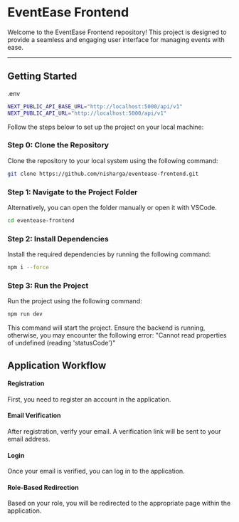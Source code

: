 # EventEase Frontend

Welcome to the EventEase Frontend repository! This project is designed to provide a seamless and engaging user interface for managing events with ease.

---

## Getting Started

.env

```bash
NEXT_PUBLIC_API_BASE_URL="http://localhost:5000/api/v1"
NEXT_PUBLIC_API_URL="http://localhost:5000/api/v1"
````

Follow the steps below to set up the project on your local machine:

### Step 0: Clone the Repository
Clone the repository to your local system using the following command:
```bash
git clone https://github.com/nisharga/eventease-frontend.git
````


### Step 1: Navigate to the Project Folder
Alternatively, you can open the folder manually or open it with VSCode.
```bash
cd eventease-frontend
````

### Step 2: Install Dependencies
Install the required dependencies by running the following command:
```bash
npm i --force
````


### Step 3: Run the Project
Run the project using the following command:
```bash
npm run dev
````
This command will start the project. Ensure the backend is running, otherwise, you may encounter the following error: "Cannot read properties of undefined (reading 'statusCode')"



## Application Workflow

#### Registration
First, you need to register an account in the application.

#### Email Verification
After registration, verify your email. A verification link will be sent to your email address.

#### Login
Once your email is verified, you can log in to the application.

#### Role-Based Redirection
Based on your role, you will be redirected to the appropriate page within the application.


